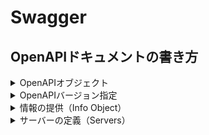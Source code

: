 # Swagger
## OpenAPIドキュメントの書き方

<details>
<summary>OpenAPIオブジェクト</summary>

OpenAPIドキュメントのルーティング設定ドキュメントオブジェクトの設定から行います。

定義されているオブジェクトは以下になります。[OpenAPI GitHub](https://github.com/OAI/OpenAPI-Specification/blob/main/versions/3.0.3.md#schema)から
フィールド名|タイプ|説明
---|---|---
openapi|string|**必須** OpenAPIのバージョン
info|Info Object|**必須** APIに関するメタデータを提供
7|8|9
10|11|12
</details>

<details>
<summary>OpenAPIバージョン指定</summary>

ここではOpenAPIのバージョンを指定します。
APIの仕様はバージョンごとに異なるため、使用するOpenAPIのバージョンを明示することが重要です。
現在の最新バージョンは3.0です。

```
openapi: "3.0.3"
```
</details>

<details>
<summary>情報の提供（Info Object）</summary>

`info`オブジェクトは以下のようなAPIに関する基本的な情報を提供します。
* APIのタイトル
* 説明
* 利用規約
* 連絡先
* ライセンス
* バージョン

※ここでのバージョンはOpenAPIのバージョンとは異なります。
API自体のバージョンになります。
```
info:
    title: "予約管理API"
    description: "予約機能を提供するAPI"
    version: "1.0.0#
```
※利用規約、連絡先、ライセンスを省いています。
</details>

<details>
<summary>サーバーの定義（Servers）</summary>

`Servers`はAPIがホストされているサーバーのエンドポイントの情報を提供します。
この情報は、APIを呼び出す際の基本URLやエンドポイントに関するものです。
※複数サーバー定義することが可能です。

```
servers:
  - url: "http://localhost:{post}"
    description: "開発環境サーバー"
    variables:
      port:
        enum: ["8080"]
        default: "8080"
```
※ローカルホストの8080番を定義しています。
</details>
